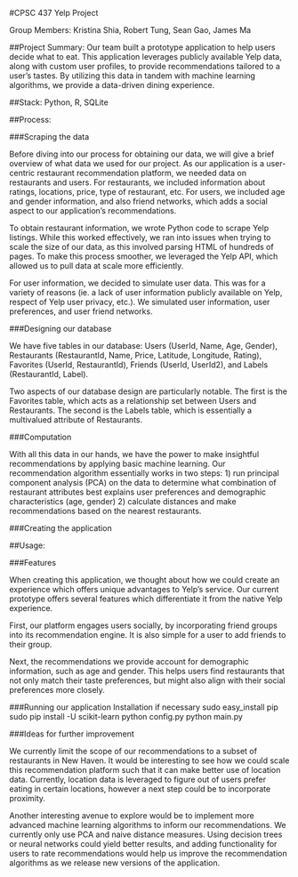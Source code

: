 ﻿#CPSC 437 Yelp Project

Group Members: Kristina Shia, Robert Tung, Sean Gao, James Ma

##Project Summary:
Our team built a prototype application to help users decide what to eat. This application leverages publicly available Yelp data, along with custom user profiles, to provide recommendations tailored to a user’s tastes. By utilizing this data in tandem with machine learning algorithms, we provide a data-driven dining experience. 

##Stack:
Python, R, SQLite

##Process:

###Scraping the data

Before diving into our process for obtaining our data, we will give a brief overview of what data we used for our project. As our application is a user-centric restaurant recommendation platform, we needed data on restaurants and users. For restaurants, we included information about ratings, locations, price, type of restaurant, etc. For users, we included age and gender information, and also friend networks, which adds a social aspect to our application’s recommendations.

To obtain restaurant information, we wrote Python code to scrape Yelp listings. While this worked effectively, we ran into issues when trying to scale the size of our data, as this involved parsing HTML of hundreds of pages. To make this process smoother, we leveraged the Yelp API, which allowed us to pull data at scale more efficiently.

For user information, we decided to simulate user data. This was for a variety of reasons (ie. a lack of user information publicly available on Yelp, respect of Yelp user privacy, etc.). We simulated user information, user preferences, and user friend networks. 

###Designing our database

We have five tables in our database: Users (UserId, Name, Age, Gender), Restaurants (RestaurantId, Name, Price, Latitude, Longitude, Rating), Favorites (UserId, RestaurantId), Friends (UserId, UserId2), and Labels (RestaurantId, Label). 

Two aspects of our database design are particularly notable. The first is the Favorites table, which acts as a relationship set between Users and Restaurants. The second is the Labels table, which is essentially a multivalued attribute of Restaurants. 

###Computation 

With all this data in our hands, we have the power to make insightful recommendations by applying basic machine learning. Our recommendation algorithm essentially works in two steps: 1) run principal component analysis (PCA) on the data to determine what combination of restaurant attributes best explains user preferences and demographic characteristics (age, gender) 2) calculate distances and make recommendations based on the nearest restaurants.

###Creating the application


##Usage:

###Features

When creating this application, we thought about how we could create an experience which offers unique advantages to Yelp’s service. Our current prototype offers several features which differentiate it from the native Yelp experience. 

First, our platform engages users socially, by incorporating friend groups into its recommendation engine. It is also simple for a user to add friends to their group. 

Next, the recommendations we provide account for demographic information, such as age and gender. This helps users find restaurants that not only match their taste preferences, but might also align with their social preferences more closely.

###Running our application
Installation if necessary
  sudo easy_install pip
  sudo pip install -U scikit-learn
  python config.py
  python main.py

###Ideas for further improvement

We currently limit the scope of our recommendations to a subset of restaurants in New Haven. It would be interesting to see how we could scale this recommendation platform such that it can make better use of location data. Currently, location data is leveraged to figure out of users prefer eating in certain locations, however a next step could be to incorporate proximity. 

Another interesting avenue to explore would be to implement more advanced machine learning algorithms to inform our recommendations. We currently only use PCA and naive distance measures. Using decision trees or neural networks could yield better results, and adding functionality for users to rate recommendations would help us improve the recommendation algorithms as we release new versions of the application.
